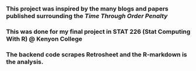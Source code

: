 ### This project was inspired by the many blogs and papers published surrounding the *Time Through Order Penalty*
### This was done for my final project in STAT 226 (Stat Computing With R) @ Kenyon College
### The backend code scrapes Retrosheet and the R-markdown is the analysis.
